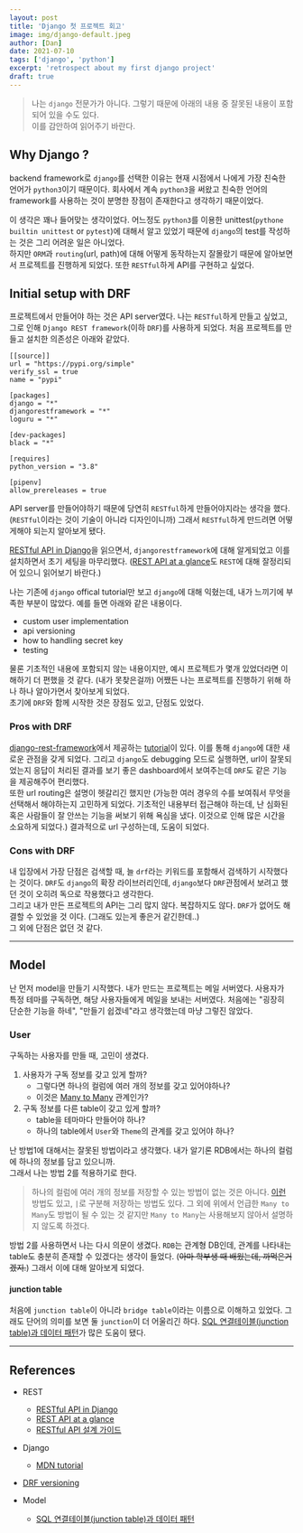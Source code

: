 ```yaml
---
layout: post
title: 'Django 첫 프로젝트 회고'
image: img/django-default.jpeg
author: [Dan]
date: 2021-07-10
tags: ['django', 'python']
excerpt: 'retrospect about my first django project'
draft: true
---
```


> 나는 `django` 전문가가 아니다. 그렇기 때문에 아래의 내용 중 잘못된 내용이 포함되어 있을 수도 있다.  
> 이를 감안하여 읽어주기 바란다.

## Why Django ?

backend framework로 `django`를 선택한 이유는 현재 시점에서 나에게 가장 친숙한 언어가 `python3`이기 때문이다. 회사에서 계속 `python3`을 써왔고 친숙한 언어의 framework를 사용하는 것이 분명한 장점이 존재한다고 생각하기 때문이었다.

이 생각은 꽤나 들어맞는 생각이었다. 어느정도 `python3`를 이용한 unittest(`pythone builtin unittest` or `pytest`)에 대해서 알고 있었기 때문에 `django`의 test를 작성하는 것은 그리 어려운 일은 아니었다.  
하지만 `ORM`과 `routing`(url, path)에 대해 어떻게 동작하는지 잘몰랐기 때문에 알아보면서 프로젝트를 진행하게 되었다. 또한 `RESTful`하게 API를 구현하고 싶었다.

## Initial setup with DRF

프로젝트에서 만들어야 하는 것은 API server였다. 나는 `RESTful`하게 만들고 싶었고, 그로 인해 `Django REST framework`(이하 `DRF`)를 사용하게 되었다. 처음 프로젝트를 만들고 설치한 의존성은 아래와 같았다.

```pipfile
[[source]]
url = "https://pypi.org/simple"
verify_ssl = true
name = "pypi"

[packages]
django = "*"
djangorestframework = "*"
loguru = "*"

[dev-packages]
black = "*"

[requires]
python_version = "3.8"

[pipenv]
allow_prereleases = true
```

API server를 만들어야하기 때문에 당연히 `RESTful`하게 만들어야지라는 생각을 했다. (`RESTful`이라는 것이 기술이 아니라 디자인이니까) 그래서 `RESTful`하게 만드려면 어떻게해야 되는지 알아보게 됐다.

[RESTful API in Django](https://berkbach.com/restful-api-in-django-16fc3fb1a238)을 읽으면서, `djangorestframework`에 대해 알게되었고 이를 설치하면서 초기 세팅을 마무리했다. ([REST API at a glance](https://berkbach.com/%EA%B0%84%EB%8B%A8%ED%95%98%EA%B2%8C-%EC%82%B4%ED%8E%B4%EB%B3%B4%EB%8A%94-rest-api-79422dfc0a7d)도 `REST`에 대해 잘정리되어 있으니 읽어보기 바란다.)

나는 기존에 `django` offical tutorial만 보고 `django`에 대해 익혔는데, 내가 느끼기에 부족한 부분이 많았다. 예를 들면 아래와 같은 내용이다.

- custom user implementation
- api versioning
- how to handling secret key
- testing

물론 기초적인 내용에 포함되지 않는 내용이지만, 예시 프로젝트가 몇개 있었더라면 이해하기 더 편했을 것 같다. (내가 못찾은걸까) 어쨌든 나는 프로젝트를 진행하기 위해 하나 하나 알아가면서 찾아보게 되었다.  
초기에 `DRF`와 함께 시작한 것은 장점도 있고, 단점도 있었다.

### Pros with DRF

[django-rest-framework](https://www.django-rest-framework.org/)에서 제공하는 [tutorial](https://www.django-rest-framework.org/tutorial/quickstart/)이 있다. 이를 통해 `django`에 대한 새로운 관점을 갖게 되었다. 그리고 `django`도 debugging 모드로 실행하면, url이 잘못되었는지 응답이 처리된 결과를 보기 좋은 dashboard에서 보여주는데 `DRF`도 같은 기능을 제공해주어 편리했다.  
또한 url routing은 설명이 헷갈리긴 했지만 (가능한 여러 경우의 수를 보여줘서 무엇을 선택해서 해야하는지 고민하게 되었다. 기초적인 내용부터 접근해야 하는데, 난 심화된 혹은 사람들이 잘 안쓰는 기능을 써보기 위해 욕심을 냈다. 이것으로 인해 많은 시간을 소요하게 되었다.) 결과적으로 url 구성하는데, 도움이 되었다.

### Cons with DRF

내 입장에서 가장 단점은 검색할 때, 늘 `drf`라는 키워드를 포함해서 검색하기 시작했다는 것이다. `DRF`도 `django`의 확장 라이브러리인데, `django`보다 `DRF`관점에서 보려고 했던 것이 오히려 독으로 작용했다고 생각한다.  
그리고 내가 만든 프로젝트의 API는 그리 많지 않다. 복잡하지도 않다. `DRF`가 없어도 해결할 수 있었을 것 이다. (그래도 있는게 좋은거 같긴한데..)  
그 외에 단점은 없던 것 같다.

---

## Model

난 먼저 model을 만들기 시작했다. 내가 만드는 프로젝트는 메일 서버였다. 사용자가 특정 테마를 구독하면, 해당 사용자들에게 메일을 보내는 서버였다. 처음에는 "굉장히 단순한 기능을 하네", "만들기 쉽겠네"라고 생각했는데 마냥 그렇진 않았다.

### User

구독하는 사용자를 만들 때, 고민이 생겼다.

1. 사용자가 구독 정보를 갖고 있게 할까?
   - 그렇다면 하나의 컬럼에 여러 개의 정보를 갖고 있어야하나?
   - 이것은 [Many to Many](https://docs.djangoproject.com/en/3.2/topics/db/examples/many_to_many/) 관계인가?
2. 구독 정보를 다른 table이 갖고 있게 할까?
   - table을 테마마다 만들어야 하나?
   - 하나의 table에서 `User`와 `Theme`의 관계를 갖고 있어야 하나?

난 방법1에 대해서는 잘못된 방법이라고 생각했다. 내가 알기론 RDB에서는 하나의 컬럼에 하나의 정보를 담고 있으니까.  
그래서 나는 방법 2를 적용하기로 한다.

> 하나의 컬럼에 여러 개의 정보를 저장할 수 있는 방법이 없는 것은 아니다. [이런](https://stackoverflow.com/questions/24241953/sql-query-of-multiple-values-in-one-cell) 방법도 있고, `|`로 구분해 저장하는 방법도 있다. 그 외에 위에서 언급한 `Many to Many`도 방법이 될 수 있는 것 같지만 `Many to Many`는 사용해보지 않아서 설명하지 않도록 하겠다.

방법 2를 사용하면서 나는 다시 의문이 생겼다. `RDB`는 관계형 DB인데, 관계를 나타내는 table도 충분히 존재할 수 있겠다는 생각이 들었다. (~~아마 학부생 때 배웠는데, 까먹은거겠지.~~) 그래서 이에 대해 알아보게 되었다.

#### junction table

처음에 `junction table`이 아니라 `bridge table`이라는 이름으로 이해하고 있었다. 그래도 단어의 의미를 보면 둘 `junction`이 더 어울리긴 하다. [SQL 연결테이블(junction table)과 데이터 패턴](https://m.blog.naver.com/50after/220947766913)가 많은 도움이 됐다.

---

## References

- REST

  - [RESTful API in Django](https://berkbach.com/restful-api-in-django-16fc3fb1a238)
  - [REST API at a glance](https://berkbach.com/%EA%B0%84%EB%8B%A8%ED%95%98%EA%B2%8C-%EC%82%B4%ED%8E%B4%EB%B3%B4%EB%8A%94-rest-api-79422dfc0a7d)
  - [RESTful API 설계 가이드](https://sanghaklee.tistory.com/57)

- Django

  - [MDN tutorial](https://developer.mozilla.org/ko/docs/Learn/Server-side/Django/Introduction)

- [DRF versioning](https://www.django-rest-framework.org/api-guide/versioning/)

- Model
  - [SQL 연결테이블(junction table)과 데이터 패턴](https://m.blog.naver.com/50after/220947766913)
